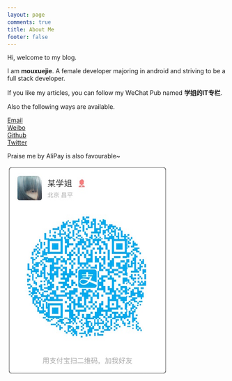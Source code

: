 ```yaml
---
layout: page
comments: true
title: About Me
footer: false
---
```


Hi, welcome to my blog.

I am **mouxuejie**. A female developer majoring in android and striving to be a full stack developer.

If you like my articles, you can follow my WeChat Pub named **学姐的IT专栏**.

Also the following ways are available.

[Email](mailto:mouxuejie@gmail.com)     
[Weibo](http://weibo.com/u/2019322347)	  
[Github](https://github.com/wangxinghe)       
[Twitter](https://twitter.com/wangxinghe1988)



Praise me by AliPay is also favourable~

![zhifubao](/images/zhifubao.jpg)